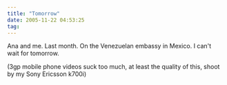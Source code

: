 ```yaml
---
title: "Tomorrow"
date: 2005-11-22 04:53:25
tag:
---
```

Ana and me. Last month. On the Venezuelan embassy in Mexico. I can't wait for tomorrow.

(3gp mobile phone videos suck too much, at least the quality of this, shoot by my Sony Ericsson k700i)
